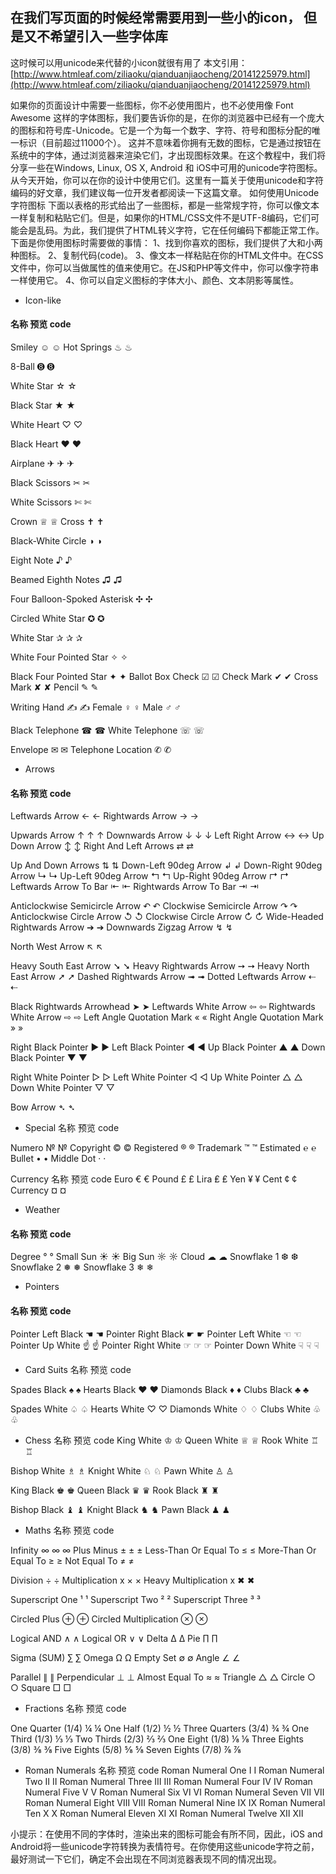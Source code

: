 ## 在我们写页面的时候经常需要用到一些小的icon， 但是又不希望引入一些字体库
这时候可以用unicode来代替的小icon就很有用了
本文引用：[http://www.htmleaf.com/ziliaoku/qianduanjiaocheng/20141225979.html](http://www.htmleaf.com/ziliaoku/qianduanjiaocheng/20141225979.html)

如果你的页面设计中需要一些图标，你不必使用图片，也不必使用像 Font Awesome 这样的字体图标，我们要告诉你的是，在你的浏览器中已经有一个庞大的图标和符号库-Unicode。它是一个为每一个数字、字符、符号和图标分配的唯一标识（目前超过11000个）。
这并不意味着你拥有无数的图标，它是通过按钮在系统中的字体，通过浏览器来渲染它们，才出现图标效果。在这个教程中，我们将分享一些在Windows, Linux, OS X, Android 和 iOS中可用的unicode字符图标。从今天开始，你可以在你的设计中使用它们。这里有一篇关于使用unicode和字符编码的好文章，我们建议每一位开发者都阅读一下这篇文章。
如何使用Unicode字符图标
下面以表格的形式给出了一些图标，都是一些常规字符，你可以像文本一样复制和粘贴它们。但是，如果你的HTML/CSS文件不是UTF-8编码，它们可能会是乱码。为此，我们提供了HTML转义字符，它在任何编码下都能正常工作。下面是你使用图标时需要做的事情：
1、找到你喜欢的图标，我们提供了大和小两种图标。
2、复制代码(code)。
3、像文本一样粘贴在你的HTML文件中。在CSS文件中，你可以当做属性的值来使用它。在JS和PHP等文件中，你可以像字符串一样使用它。
4、你可以自定义图标的字体大小、颜色、文本阴影等属性。
+ Icon-like
#### 名称	预览	code
Smiley	☺		&#x263a;
Hot Springs	♨		&#x2668;

8-Ball	➑	&#x2791;

White Star	☆		&#x2606;

Black Star	★		&#x2605;

White Heart	♡		&#x2661;

Black Heart	❤		&#x2764;

Airplane	✈	✈	&#x2708;

Black Scissors	✂		&#x2702;

White Scissors	✄		&#x2704;

Crown	♕		&#x2655;
Cross	✝		&#x271d;

Black-White Circle		◑	&#x25d1;

Eight Note	♪	&#x266a;

Beamed Eighth Notes	♫		&#x266b;

Four Balloon-Spoked Asterisk		✣	&#x2723;

Circled White Star	✪		&#x272a;

White Star	✰	✰	&#x2730;

White Four Pointed Star	✧		&#x2727;

Black Four Pointed Star	✦		&#x2726;
Ballot Box Check	☑		&#x2611;
Check Mark	✔		&#x2714;
Cross Mark	✘		&#x2718;
Pencil	✎		&#x270e;

Writing Hand	✍		&#x270d;
Female	♀		&#x2640;
Male	♂		&#x2642;

Black Telephone	☎		&#x260e;
White Telephone	☏		&#x260f;

Envelope	✉		&#x2709;
Telephone Location		✆	&#x2706;

+ Arrows
#### 名称	预览	code
Leftwards Arrow	←		&#x2190;
Rightwards Arrow	→		&#x2192;

Upwards Arrow	↑	↑	&#x2191;
Downwards Arrow	↓	↓	&#x2193;
Left Right Arrow		↔	&#x2194;
Up Down Arrow	↕		&#x2195;
Right And Left Arrows		⇄	&#x21c4;

Up And Down Arrows	⇅		&#x21c5;
Down-Left 90deg Arrow		↲	&#x21b2;
Down-Right 90deg Arrow		↳	&#x21b3;
Up-Left 90deg Arrow	↰		&#x21b0;
Up-Right 90deg Arrow		↱	&#x21b1;
Leftwards Arrow To Bar		⇤	&#x21e4;
Rightwards Arrow To Bar	⇥		&#x21e5;

Anticlockwise Semicircle Arrow	↶		&#x21b6;
Clockwise Semicircle Arrow	↷		&#x21b7;
Anticlockwise Circle Arrow	↺		&#x21ba;
Clockwise Circle Arrow	↻		&#x21bb;
Wide-Headed Rightwards Arrow		➔	&#x2794;
Downwards Zigzag Arrow	↯		&#x21af;

North West Arrow	↖		&#x2196;

Heavy South East Arrow	➘		&#x2798;
Heavy Rightwards Arrow	➙		&#x2799;
Heavy North East Arrow	➚		&#x279a;
Dashed Rightwards Arrow	➟		&#x279f;
Dotted Leftwards Arrow	⇠		&#x21e0;

Black Rightwards Arrowhead		➤	&#x27a4;
Leftwards White Arrow	⇦		&#x21e6;
Rightwards White Arrow	⇨		&#x21e8;
Left Angle Quotation Mark		«	&#xab;
Right Angle Quotation Mark		»	&#xbb;

Right Black Pointer	►		&#x25ba;
Left Black Pointer	◀		&#x25c0;
Up Black Pointer	▲		&#x25b2;
Down Black Pointer	▼		&#x25bc;

Right White Pointer	▷		&#x25b7;
Left White Pointer	◁		&#x25c1;
Up White Pointer	△		&#x25b3;
Down White Pointer	▽		&#x25bd;

Bow Arrow	➴		&#x27b4;
+ Special
名称	预览	code

Numero	№		&#x2116;
Copyright	©		&#xa9;
Registered		®	&#xae;
Trademark	™		&#x2122;
Estimated	℮		&#x212e;
Bullet	•		&#x2022;
Middle Dot	·		&#xb7;

Currency
名称	预览	code
Euro	€		&#x20ac;
Pound	£		&#xa3;
Lira	₤		&#x20a4;
Yen	¥	&#xa5;
Cent	¢		&#xa2;
Currency	¤		&#xa4;
+ Weather
#### 名称	预览	code
Degree	°		&#xb0;
Small Sun	☀		&#x2600;
Big Sun	☼		&#x263c;
Cloud	☁		&#x2601;
Snowflake 1		❆	&#x2746;
Snowflake 2		❅	&#x2745;
Snowflake 3	❄	&#x2744;
+ Pointers
#### 名称	预览	code
Pointer Left Black		☚	&#x261a;
Pointer Right Black	☛		&#x261b;
Pointer Left White	☜		&#x261c;
Pointer Up White	☝		&#x261d;
Pointer Right White	☞	☞	&#x261e;
Pointer Down White	☟	☟	&#x261f;

+ Card Suits
名称	预览	code

Spades Black		♠	&#x2660;
Hearts Black		♥	&#x2665;
Diamonds Black		♦	&#x2666;
Clubs Black	♣		&#x2663;

Spades White		♤	&#x2664;
Hearts White		♡	&#x2661;
Diamonds White		♢	&#x2662;
Clubs White	♧		&#x2667;

+ Chess
名称	预览	code
King White	♔		&#x2654;
Queen White		♕	&#x2655;
Rook White		♖	&#x2656;

Bishop White		♗	&#x2657;
Knight White	♘		&#x2658;
Pawn White		♙	&#x2659;

King Black		♚	&#x265a;
Queen Black		♛	&#x265b;
Rook Black		♜	&#x265c;

Bishop Black		♝	&#x265d;
Knight Black		♞	&#x265e;
Pawn Black		♟	&#x265f;

+ Maths
名称	预览	code

Infinity	∞	∞	&#x221e;
Plus Minus	±	±	&#xb1;
Less-Than Or Equal To		≤	&#x2264;
More-Than Or Equal To		≥	&#x2265;
Not Equal To	≠		&#x2260;

Division	÷		&#xf7;
Multiplication x		×	&#xd7;
Heavy Multiplication x		✖	&#x2716;

Superscript One		¹	&#xb9;
Superscript Two		²	&#xb2;
Superscript Three		³	&#xb3;

Circled Plus	⊕		&#x2295;
Circled Multiplication		⊗	&#x2297;

Logical AND		∧	&#x2227;
Logical OR		∨	&#x2228;
Delta	∆		&#x2206;
Pie	∏		&#x220f;

Sigma (SUM)		∑	&#x2211;
Omega	Ω		&#x3a9;
Empty Set		∅	&#x2205;
Angle	∠		&#x2220;

Parallel	∥		&#x2225;
Perpendicular		⊥	&#x22a5;
Almost Equal To		≈	&#x2248;
Triangle	△		&#x25b3;
Circle	○		&#x25CB;
Square	□		&#x25A1;

+ Fractions
名称	预览	code

One Quarter (1/4)		¼	&#xbc;
One Half (1/2)	½		&#xbd;
Three Quarters (3/4)	¾		&#xbe;
One Third (1/3)	⅓		&#x2153;
Two Thirds (2/3)		⅔	&#x2154;
One Eight (1/8)	⅛		&#x215b;
Three Eights (3/8)	⅜		&#x215c;
Five Eights (5/8)	⅝		&#x215d;
Seven Eights (7/8)		⅞	&#x215e;

+ Roman Numerals
名称	预览	code
Roman Numeral One		Ⅰ	&#x2160;
Roman Numeral Two		Ⅱ	&#x2161;
Roman Numeral Three		Ⅲ	&#x2162;
Roman Numeral Four		Ⅳ	&#x2163;
Roman Numeral Five		Ⅴ	&#x2164;
Roman Numeral Six		Ⅵ	&#x2165;
Roman Numeral Seven		Ⅶ	&#x2166;
Roman Numeral Eight		Ⅷ	&#x2167;
Roman Numeral Nine		Ⅸ	&#x2168;
Roman Numeral Ten		Ⅹ	&#x2169;
Roman Numeral Eleven		Ⅺ	&#x216a;
Roman Numeral Twelve		Ⅻ	&#x216b;

小提示：在使用不同的字体时，渲染出来的图标可能会有所不同，因此，iOS and Android将一些unicode字符转换为表情符号。在你使用这些unicode字符之前，最好测试一下它们，确定不会出现在不同浏览器表现不同的情况出现。
